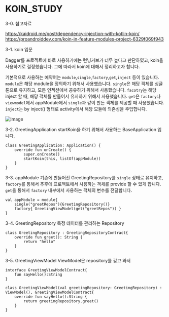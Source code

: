# KOIN_STUDY

3-0. 참고자료

https://kaidroid.me/post/dependency-injection-with-kotlin-koin/
https://proandroiddev.com/koin-in-feature-modules-project-6329f069f943

3-1. koin 입문

Dagger를 프로젝트에 바로 사용하기에는 런닝커브가 너무 높다고
판단하였고, koin을 사용하기로 결정했습니다. 그에 따라서
koin에 대해서 정리하고자 합니다.

기본적으로 사용하는 예약어는 `module`,`single`,`factory`,`get`,`inject` 등이 있습니다.
`module`은 해당 module을 정의하기 위해서 사용했습니다.
`single`은 해당 객체를 싱글톤으로 유지하고, 모든 인젝션에서 공유하기 위해서 사용했습니다.
`facotry`는 해당 inject 할 때, 해당 객체를 만들어서 유지하기 위해서 사용했습니다.
`get`은 `factory`나 `viewmodel`에서 appModule에서 `single`과 같이 만든 객체를 제공할 때 사용했습니다.
`inject`는 by inject() 형태로 activity에서 해당 모듈에 의존성을 주입합니다.

![image](https://user-images.githubusercontent.com/22374750/51916361-7e6ae980-2420-11e9-94f1-4fbb89039211.png)

3-2. GreetingApplication
startKoin을 하기 위해서 사용하는 BaseApplication 입니다.
```
class GreetingApplication: Application() {
    override fun onCreate() {
        super.onCreate()
        startKoin(this, listOf(appModule))
    }
}
```

3-3. appModule
기존에 만들어진 GreetingRepository를 `single` 상태로 유지하고,
`factory`를 통해서 추후에 프로젝트에서 사용하는 객체를 provide 할 수 있게 합니다.
`get`을 통해서 `factory` 내부에서 사용하는 객체의 변수를 전달합니다.
```
val appModule = module{
    single("greetRepos"){GreetingRepository()}
    factory{ GreetingViewModel(get("greetRepos")) }
}
```

3-4. GreetingRepository
특정 데이터를 관리하는 Repository
```
class GreetingRepository : GreetingRepositoryContract{
    override fun greet(): String {
        return "hello"
    }
}
```

3-5. GreetingViewModel
ViewModel은 repository를 갖고 와서 
```
interface GreetingViewModelContract{
    fun sayHello():String
}

class GreetingViewModel(val greetingRepository: GreetingRepository) : ViewModel(), GreetingViewModelContract{
    override fun sayHello():String {
        return greetingRepository.greet()
    }
}
```
